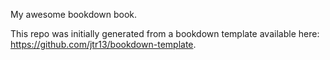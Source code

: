 My awesome bookdown book.

This repo was initially generated from a bookdown template available here: https://github.com/jtr13/bookdown-template.
